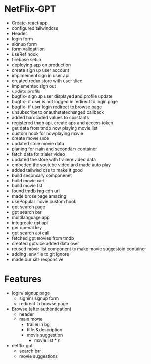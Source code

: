 # NetFlix-GPT

- Create-react-app
- configured tailwindcss
- Header
- login form
- signup form
- form validatition
- useRef hook
- firebase setup
- deploying app on production
- create sign up user account
- implmement sign in user api
- created redux store with user slice
- implemented sign out
- update profile
- bugfix- sign up user displayed and profile update
- bugfix- if user is not logged in redirect to login page
- bugfix- if user login redirect to browse page
- unsubscribe to onauthstatechanged callback
- added hardcoded values to constants
- registered tmdb api, create app and access token
- get data from tmdb now playing movie list
- custom hook for nowplaying movie
- create movie slice
- updated store movie data
- planing for main and secondary container
- fetch data for trialer video
- updated the store with trailere video data
- embeded the youtube video and made auto play
- added tailwind css to make it good
- build secondary componenet
- build movie cart
- build movie list
- found tmdb img cdn url
- made brose page amazing 
- usePopular movie custom hook
- gpt search page
- gpt search bar
- multilanguage app
- integreate gpt api
- get openai key
- gpt search api call
- fetched gpt movies from tmdb
- created gptslice added data over
- reused movie list component to make movie suggestoin container
- adding .env file to git ignore
- made our site responsive

# Features
 - login/ signup page
    - signin/ signup form
    - redirect to browse page
 - Browse (after authentication)
    - header
    - main movie
        - trailer in bg
        - title & description
        - movie suggestion
            - movie list * n
 - netflix gpt
    - search bar
    - movie suggestions